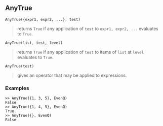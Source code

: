 ## AnyTrue

``` 
AnyTrue({expr1, expr2, ...}, test)
``` 
> returns `True` if any application of `test` to `expr1, expr2, ...` evaluates to `True`.

``` 
AnyTrue(list, test, level)
``` 
> returns `True` if any application of `test` to items of `list` at `level` evaluates to `True`.

``` 
AnyTrue(test)
``` 
> gives an operator that may be applied to expressions.

### Examples
``` 
>> AnyTrue({1, 3, 5}, EvenQ)
False
>> AnyTrue({1, 4, 5}, EvenQ)
True
>> AnyTrue({}, EvenQ)
False
``` 